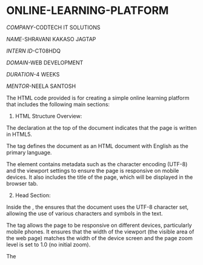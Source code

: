 # ONLINE-LEARNING-PLATFORM

*COMPANY*-CODTECH IT SOLUTIONS

*NAME*-SHRAVANI KAKASO JAGTAP

*INTERN ID*-CT08HDQ

*DOMAIN*-WEB DEVELOPMENT

*DURATION*-4 WEEKS

*MENTOR*-NEELA SANTOSH

The HTML code provided is for creating a simple online learning platform that includes the following main sections:

1. HTML Structure Overview:

The <!DOCTYPE html> declaration at the top of the document indicates that the page is written in HTML5.

The <html lang="en"> tag defines the document as an HTML document with English as the primary language.

The <head> element contains metadata such as the character encoding (UTF-8) and the viewport settings to ensure the page is responsive on mobile devices. It also includes the title of the page, which will be displayed in the browser tab.



2. Head Section:

Inside the <head>, the <meta charset="UTF-8"> ensures that the document uses the UTF-8 character set, allowing the use of various characters and symbols in the text.

The <meta name="viewport" content="width=device-width, initial-scale=1.0"> tag allows the page to be responsive on different devices, particularly mobile phones. It ensures that the width of the viewport (the visible area of the web page) matches the width of the device screen and the page zoom level is set to 1.0 (no initial zoom).

The <title> tag sets the text that will appear on the browser tab, which is "Online Learning Platform" in this case.



3. CSS Styling: The style section inside the <head> applies the layout and design of the web page. Here are the main styles used:

Body:

The body of the page uses the Arial, sans-serif font family for the text.

It also sets margin: 0; padding: 0; to remove default margins and padding applied by the browser.

The background color of the body is set to #f9f9f9, which is a light gray color, making the page look clean and simple.


Header:

The header has a background color of #4CAF50, which is a shade of green, with white text (color: white).

The padding of the header is 1rem to give space around the header text, and text-align: center; centers the text horizontally.


Container:

The .container class is applied to the main content area of the page. It adds 2rem of padding to the content, creating space between the content and the edges of the container.


Video Container:

The .video-container section is styled with a bottom margin of 2rem to create space between the video and other elements.

The video element inside the .video-container is styled to be responsive, with width: 100% (taking up the full width of the container) and max-width: 800px (so the video won’t exceed 800px in width).

The video also has rounded corners (border-radius: 10px) and a subtle shadow (box-shadow: 0 4px 8px rgba(0, 0, 0, 0.1);) to give it a polished look.


Quiz Section:

The .quiz section contains the quiz and its related elements like the question and the answers.

It has a white background (background: white) and padding of 1rem, along with rounded corners and a shadow for a card-like appearance.

The <h3> tag inside the .quiz section defines the title of the quiz, and there’s a button for submitting the quiz answers.

The button has a background color of green (#4CAF50), which matches the header's color, and a hover effect is implemented to darken the green slightly (background-color: #45a049;) when the user hovers over it.


